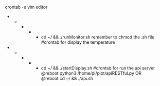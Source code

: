 crontab -e
vim editor
  * * * * * cd ~/ && ./runMonitor.sh
remember to chmod the .sh file
#crontab for display the temperature
  * * * * * cd ~/ && ./startDisplay.sh
#crontab for run the api server
  @reboot python3 /home/pi/piot/apiRESTful.py OR
  @reboot cd ~/ && ./api.sh